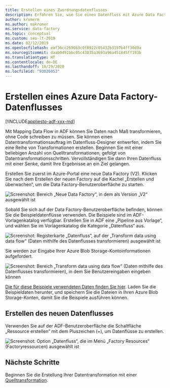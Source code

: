 ```yaml
---
title: Erstellen eines Zuordnungsdatenflusses
description: Erfahren Sie, wie Sie einen Datenfluss mit Azure Data Factory Mapping Data Flow erstellen.
author: kromerm
ms.author: makromer
ms.service: data-factory
ms.topic: conceptual
ms.custom: seo-lt-2019
ms.date: 02/12/2019
ms.openlocfilehash: eaf36cc2690b3c0f8922c05432b3197b4ff30d9a
ms.sourcegitcommit: daab0491bbc05c43035a3693a96a451845ff193b
ms.translationtype: HT
ms.contentlocale: de-DE
ms.lasthandoff: 10/29/2020
ms.locfileid: "93026053"
---
```

# <a name="create-azure-data-factory-data-flow"></a>Erstellen eines Azure Data Factory-Datenflusses

[!INCLUDE[appliesto-adf-xxx-md](includes/appliesto-adf-xxx-md.md)]

Mit Mapping Data Flow in ADF können Sie Daten nach Maß transformieren, ohne Code schreiben zu müssen. Sie können einen Datentransformationsauftrag im Datenfluss-Designer entwerfen, indem Sie eine Reihe von Transformationen erstellen. Beginnen Sie mit einer beliebigen Anzahl von Quelltransformationen, gefolgt von Datentransformationsschritten. Vervollständigen Sie dann Ihren Datenfluss mit einer Senke, damit Ihre Ergebnisse an ein Ziel gelangen.

Erstellen Sie zuerst im Azure-Portal eine neue Data Factory (V2). Klicken Sie nach dem Erstellen der neuen Factory auf die Kachel „Erstellen und überwachen“, um die Data Factory-Benutzeroberfläche zu starten.

![Screenshot: Bereich „Neue Data Factory“, in dem als Version „V2“ ausgewählt ist](media/data-flow/v2portal.png "Erstellen eines Datenflusses")

Sobald Sie sich auf der Data Factory-Benutzeroberfläche befinden, können Sie die Beispieldatenflüsse verwenden. Die Beispiele sind im ADF-Vorlagenkatalog verfügbar. Erstellen Sie in ADF eine „Pipeline aus Vorlage“, und wählen Sie im Vorlagenkatalog die Kategorie „Datenfluss“ aus.

![Screenshot: Registerkarte „Datenfluss“, auf der „Transform data using data flow“ (Daten mithilfe des Datenflusses transformieren) ausgewählt ist](media/data-flow/template.png "Erstellen eines Datenflusses")

Sie werden zur Eingabe Ihrer Azure Blob Storage-Kontoinformationen aufgefordert.

![Screenshot: Bereich „Transform data using data flow“ (Daten mithilfe des Datenflusses transformieren), in dem Sie Benutzereingaben eingeben können](media/data-flow/template2.png "Erstellen eines Datenflusses 2")

[Die für diese Beispiele verwendeten Daten finden Sie hier](https://github.com/kromerm/adfdataflowdocs/tree/master/sampledata). Laden Sie die Beispieldaten herunter, und speichern Sie die Dateien in Ihren Azure Blob Storage-Konten, damit Sie die Beispiele ausführen können.

## <a name="create-new-data-flow"></a>Erstellen des neuen Datenflusses

Verwenden Sie auf der ADF-Benutzeroberfläche die Schaltfläche „Ressource erstellen“ mit dem Pluszeichen (+), um Datenflüsse zu erstellen.

![Screenshot: Option „Datenfluss“, die im Menü „Factory Resources“ (Factoryressourcen) ausgewählt ist](media/data-flow/newresource.png "Neue Ressource")

## <a name="next-steps"></a>Nächste Schritte

Beginnen Sie die Erstellung Ihrer Datentransformation mit einer [Quelltransformation](data-flow-source.md).

